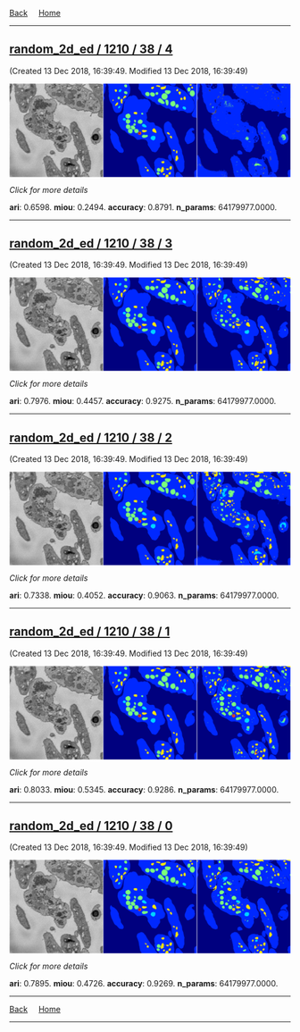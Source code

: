 
[Back](..)&nbsp;&nbsp;&nbsp;&nbsp;&nbsp;[Home](https://leapmanlab.github.io/snapshots)

---

<div class="summary"><a href="4"><h2>random_2d_ed / 1210 / 38 / 4</h2></a><p>(Created 13 Dec 2018, 16:39:49. Modified 13 Dec 2018, 16:39:49)
</p><a href="4"><img src="4/media/summary.png" align="center"></a><p>
<i>Click for more details</i>
</p></div>

**ari**: 0.6598. **miou**: 0.2494. **accuracy**: 0.8791. **n_params**: 64179977.0000. 

---

<div class="summary"><a href="3"><h2>random_2d_ed / 1210 / 38 / 3</h2></a><p>(Created 13 Dec 2018, 16:39:49. Modified 13 Dec 2018, 16:39:49)
</p><a href="3"><img src="3/media/summary.png" align="center"></a><p>
<i>Click for more details</i>
</p></div>

**ari**: 0.7976. **miou**: 0.4457. **accuracy**: 0.9275. **n_params**: 64179977.0000. 

---

<div class="summary"><a href="2"><h2>random_2d_ed / 1210 / 38 / 2</h2></a><p>(Created 13 Dec 2018, 16:39:49. Modified 13 Dec 2018, 16:39:49)
</p><a href="2"><img src="2/media/summary.png" align="center"></a><p>
<i>Click for more details</i>
</p></div>

**ari**: 0.7338. **miou**: 0.4052. **accuracy**: 0.9063. **n_params**: 64179977.0000. 

---

<div class="summary"><a href="1"><h2>random_2d_ed / 1210 / 38 / 1</h2></a><p>(Created 13 Dec 2018, 16:39:49. Modified 13 Dec 2018, 16:39:49)
</p><a href="1"><img src="1/media/summary.png" align="center"></a><p>
<i>Click for more details</i>
</p></div>

**ari**: 0.8033. **miou**: 0.5345. **accuracy**: 0.9286. **n_params**: 64179977.0000. 

---

<div class="summary"><a href="0"><h2>random_2d_ed / 1210 / 38 / 0</h2></a><p>(Created 13 Dec 2018, 16:39:49. Modified 13 Dec 2018, 16:39:49)
</p><a href="0"><img src="0/media/summary.png" align="center"></a><p>
<i>Click for more details</i>
</p></div>

**ari**: 0.7895. **miou**: 0.4726. **accuracy**: 0.9269. **n_params**: 64179977.0000. 

---

[Back](..)&nbsp;&nbsp;&nbsp;&nbsp;&nbsp;[Home](https://leapmanlab.github.io/snapshots)

---